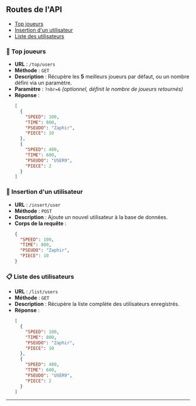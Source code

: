 ## Routes de l'API
  - [Top joueurs](#top-joueurs)
  - [Insertion d'un utilisateur](#insertion-dun-utilisateur)
  - [Liste des utilisateurs](#liste-des-utilisateurs)
### 📌 Top joueurs
- **URL** : `/top/users`
- **Méthode** : `GET`
- **Description** : Récupère les **5** meilleurs joueurs par défaut, ou un nombre défini via un paramètre.
- **Paramètre** : `?nbr=6` *(optionnel, définit le nombre de joueurs retournés)*
- **Réponse** :
  ```json
  [
    {
      "SPEED": 100,
      "TIME": 800,
      "PSEUDO": "Zaphir",
      "PIECE": 10
    },
    {
      "SPEED": 400,
      "TIME": 600,
      "PSEUDO": "USER9",
      "PIECE": 2
    }
  ]
  ```

### 📝 Insertion d'un utilisateur
- **URL** : `/insert/user`
- **Méthode** : `POST`
- **Description** : Ajoute un nouvel utilisateur à la base de données.
- **Corps de la requête** :
  ```json
  {
    "SPEED": 100,
    "TIME": 800,
    "PSEUDO": "Zaphir",
    "PIECE": 10
  }
  ```

### 📋 Liste des utilisateurs
- **URL** : `/list/users`
- **Méthode** : `GET`
- **Description** : Récupère la liste complète des utilisateurs enregistrés.
- **Réponse** :
  ```json
  [
    {
      "SPEED": 100,
      "TIME": 800,
      "PSEUDO": "Zaphir",
      "PIECE": 10
    },
    {
      "SPEED": 400,
      "TIME": 600,
      "PSEUDO": "USER9",
      "PIECE": 2
    }
  ]
  ```

---